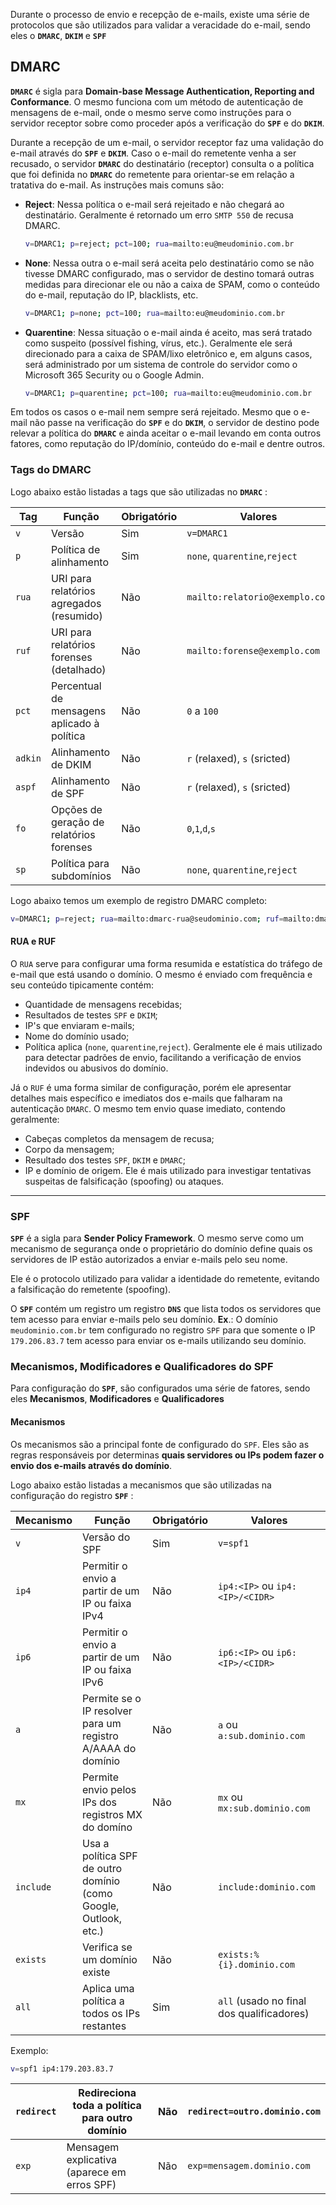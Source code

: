 Durante o processo de envio e recepção de e-mails, existe uma série de protocolos que são utilizados para validar a veracidade do e-mail, sendo eles o **`DMARC`**, **`DKIM`** e **`SPF`**

## **DMARC**
**`DMARC`** é sigla para **Domain-base Message Authentication, Reporting and Conformance**. O mesmo funciona com um método de autenticação de mensagens de e-mail, onde o mesmo serve como instruções para o servidor receptor sobre como proceder após a verificação do **`SPF`** e do **`DKIM`**.

Durante a recepção de um e-mail, o servidor receptor faz uma validação do e-mail através do **`SPF`** e **`DKIM`**. Caso o e-mail do remetente venha a ser recusado, o servidor **`DMARC`** do destinatário (receptor) consulta o a política que foi definida no **`DMARC`** do remetente para orientar-se em relação a tratativa do e-mail. As instruções mais comuns são:
- **Reject**: Nessa política o e-mail será rejeitado e não chegará ao destinatário. Geralmente é retornado um erro `SMTP 550` de recusa DMARC.
	```bash
	v=DMARC1; p=reject; pct=100; rua=mailto:eu@meudominio.com.br
	```

- **None**: Nessa outra o e-mail será aceita pelo destinatário como se não tivesse DMARC configurado, mas o servidor de destino tomará outras medidas para direcionar ele ou não a caixa de SPAM, como o conteúdo do e-mail, reputação do IP, blacklists, etc.
	```bash
	v=DMARC1; p=none; pct=100; rua=mailto:eu@meudominio.com.br
	```

- **Quarentine**: Nessa situação o e-mail ainda é aceito, mas será tratado como suspeito (possível fishing, vírus, etc.). Geralmente ele será direcionado para a caixa de SPAM/lixo eletrônico e, em alguns casos, será administrado por um sistema de controle do servidor como o Microsoft 365 Security ou o Google Admin.
	```bash
	v=DMARC1; p=quarentine; pct=100; rua=mailto:eu@meudominio.com.br
	```

Em todos os casos o e-mail nem sempre será rejeitado. Mesmo que o e-mail não passe na verificação do **`SPF`** e do **`DKIM`**, o servidor de destino pode relevar a política do **`DMARC`** e ainda aceitar o e-mail levando em conta outros fatores, como reputação do IP/domínio, conteúdo do e-mail e dentre outros.

### **Tags do DMARC**
Logo abaixo estão listadas a tags que são utilizadas no **`DMARC`** :

| **Tag** | **Função**                                  | **Obrigatório** | **Valores**                    |
| ------- | ------------------------------------------- | --------------- | ------------------------------ |
| `v`     | Versão                                      | Sim             | `v=DMARC1`                     |
| `p`     | Política de alinhamento                     | Sim             | `none`, `quarentine`,`reject`  |
| `rua`   | URI para relatórios agregados (resumido)    | Não             | `mailto:relatorio@exemplo.com` |
| `ruf`   | URI para relatórios forenses (detalhado)    | Não             | `mailto:forense@exemplo.com`   |
| `pct`   | Percentual de mensagens aplicado à política | Não             | `0` a `100`                    |
| `adkin` | Alinhamento de DKIM                         | Não             | `r` (relaxed), `s` (sricted)   |
| `aspf`  | Alinhamento de SPF                          | Não             | `r` (relaxed), `s` (sricted)   |
| `fo`    | Opções de geração de relatórios forenses    | Não             | `0`,`1`,`d`,`s`                |
| `sp`    | Política para subdomínios                   | Não             | `none`, `quarentine`,`reject`  |

Logo abaixo temos um exemplo de registro DMARC completo:

```bash
v=DMARC1; p=reject; rua=mailto:dmarc-rua@seudominio.com; ruf=mailto:dmarc-ruf@seudominio.com; pct=100; adkim=s; aspf=r; sp=quarantine
```
#### **RUA e RUF**

O `RUA` serve para configurar uma forma resumida e estatística do tráfego de e-mail que está usando o domínio.
O mesmo é enviado com frequência e seu conteúdo tipicamente contém:
- Quantidade de mensagens recebidas;
- Resultados de testes `SPF` e `DKIM`;
- IP's que enviaram e-mails;
- Nome do domínio usado;
- Política aplica (`none`, `quarentine`,`reject`).
Geralmente ele é mais utilizado para detectar padrões de envio, facilitando a verificação de envios indevidos ou abusivos do domínio.

Já o `RUF` é uma forma similar de configuração, porém ele apresentar detalhes mais específico e imediatos dos e-mails que falharam na autenticação `DMARC`.
O mesmo tem envio quase imediato, contendo geralmente:
- Cabeças completos da mensagem de recusa;
- Corpo da mensagem;
- Resultado dos testes `SPF`, `DKIM` e `DMARC`;
- IP e domínio de origem.
Ele é mais utilizado para investigar tentativas suspeitas de falsificação (spoofing) ou ataques.

---

### **SPF**
**`SPF`** é a sigla para **Sender Policy Framework**. O mesmo serve como um mecanismo de segurança onde o proprietário do domínio define quais os servidores de IP estão autorizados a enviar e-mails pelo seu nome.

Ele é o protocolo utilizado para validar a identidade do remetente, evitando a falsificação do remetente (spoofing).

O **`SPF`** contém um registro um registro **`DNS`** que lista todos os servidores que tem acesso para enviar e-mails pelo seu domínio. 
	**Ex**.: O domínio `meudominio.com.br` tem configurado no registro `SPF` para que somente o IP `179.206.83.7` tem acesso para enviar os e-mails utilizando seu domínio.

### **Mecanismos, Modificadores e Qualificadores do SPF**

Para configuração do **`SPF`**, são configurados uma série de fatores, sendo eles **Mecanismos**, **Modificadores** e **Qualificadores**

#### **Mecanismos**

Os mecanismos são a principal fonte de configurado do `SPF`. Eles são as regras responsáveis por determinas **quais servidores ou IPs podem fazer o envio dos e-mails através do domínio**.

Logo abaixo estão listadas a mecanismos que são utilizadas na configuração do registro **`SPF`** :

| **Mecanismo** | **Função**                                                       | **Obrigatório** | **Valores**                               |
| ------------- | ---------------------------------------------------------------- | --------------- | ----------------------------------------- |
| `v`           | Versão do SPF                                                    | Sim             | `v=spf1`                                  |
| `ip4`         | Permitir o envio a partir de um IP ou faixa IPv4                 | Não             | `ip4:<IP>` ou `ip4:<IP>/<CIDR>`           |
| `ip6`         | Permitir o envio a partir de um IP ou faixa IPv6                 | Não             | `ip6:<IP>` ou `ip6:<IP>/<CIDR>`           |
| `a`           | Permite se o IP resolver para um registro A/AAAA do domínio      | Não             | `a` ou `a:sub.dominio.com`                |
| `mx`          | Permite envio pelos IPs dos registros MX do domíno               | Não             | `mx` ou `mx:sub.dominio.com`              |
| `include`     | Usa a política SPF de outro domínio (como Google, Outlook, etc.) | Não             | `include:dominio.com`                     |
| `exists`      | Verifica se um domínio existe                                    | Não             | `exists:%{i}.dominio.com`                 |
| `all`         | Aplica uma política a todos os IPs restantes                     | Sim             | `all` (usado no final dos qualificadores) |

Exemplo:

```bash
v=spf1 ip4:179.203.83.7
```



| `redirect`    | Redireciona toda a política para outro domínio                   | Não             | `redirect=outro.dominio.com`              |
| ------------- | ---------------------------------------------------------------- | --------------- | ----------------------------------------- |
| `exp`         | Mensagem explicativa (aparece em erros SPF)                      | Não             | `exp=mensagem.dominio.com`                |
